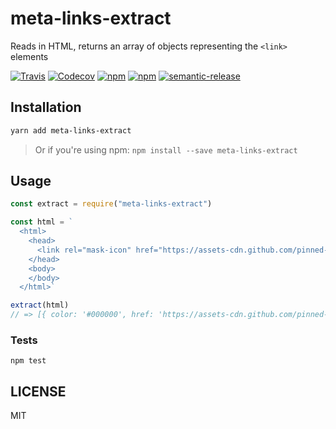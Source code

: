 # meta-links-extract
Reads in HTML, returns an array of objects representing the `<link>` elements

[![Travis](https://api.travis-ci.org/ahacop/meta-links-extract.svg?branch=master)](https://travis-ci.org/ahacop/meta-links-extract)
[![Codecov](https://img.shields.io/codecov/c/github/ahacop/meta-links-extract.svg)](https://codecov.io/github/ahacop/meta-links-extract)
[![npm](https://img.shields.io/npm/v/meta-links-extract.svg)](https://www.npmjs.com/package/meta-links-extract)
[![npm](https://img.shields.io/npm/l/meta-links-extract.svg)](https://github.com/ahacop/meta-links-extract/blob/master/LICENSE)
[![semantic-release](https://img.shields.io/badge/%20%20%F0%9F%93%A6%F0%9F%9A%80-semantic--release-e10079.svg)](https://github.com/semantic-release/semantic-release)

## Installation
```bash
yarn add meta-links-extract
```

> Or if you're using npm: `npm install --save meta-links-extract`

## Usage
```javascript
const extract = require("meta-links-extract")

const html = `
  <html>
    <head>
      <link rel="mask-icon" href="https://assets-cdn.github.com/pinned-octocat.svg" color="#000000">
    </head>
    <body>
    </body>
  </html>`

extract(html)
// => [{ color: '#000000', href: 'https://assets-cdn.github.com/pinned-octocat.svg', rel: 'mask-icon' }]
```

### Tests
```
npm test
```

## LICENSE

MIT
